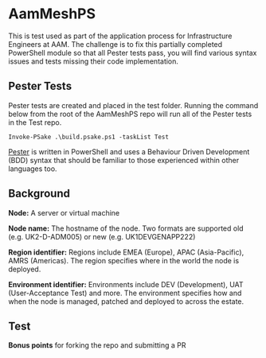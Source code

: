 # AamMeshPS
This is test used as part of the application process for Infrastructure Engineers at AAM. The challenge is to fix this partially completed PowerShell module so that all Pester tests pass, you will find various syntax issues and tests missing their code implementation.

## Pester Tests
Pester tests are created and placed in the test folder. Running the command below from the root of the AamMeshPS repo will run all of the Pester tests in the Test repo.

```
Invoke-PSake .\build.psake.ps1 -taskList Test
```

[Pester](https://github.com/pester/Pester/wiki) is written in PowerShell and uses a Behaviour Driven Development (BDD) syntax that should be familiar to those experienced within other languages too.

## Background
**Node:** A server or virtual machine

**Node name:** The hostname of the node. Two formats are supported old (e.g. UK2-D-ADM005) or new (e.g. UK1DEVGENAPP222)

**Region identifier:** Regions include EMEA (Europe), APAC (Asia-Pacific), AMRS (Americas). The region specifies where in the world the node is deployed.

**Environment identifier:** Environments include DEV (Development), UAT (User-Acceptance Test) and more. The environment specifies how and when the node is managed, patched and deployed to across the estate.


## Test


**Bonus points** for forking the repo and submitting a PR


